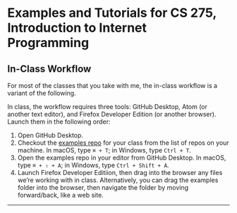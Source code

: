 # Examples and Tutorials for CS 275, Introduction to Internet Programming

## In-Class Workflow
For most of the classes that you take with me, the in-class workflow is a variant of the following.

In class, the workflow requires three tools: GitHub Desktop, Atom (or another text editor), and Firefox Developer Edition (or another browser). Launch them in the following order:

1. Open GitHub Desktop.
2. Checkout the [examples repo](https://github.com/code-warrior?utf8=✓&tab=repositories&q=examples) for your class from the list of repos on your machine. In macOS, type `⌘ + T`; in Windows, type `Ctrl + T`.
3. Open the examples repo in your editor from GitHub Desktop. In macOS, type `⌘ + ⇧ + A`; in Windows, type `Ctrl + Shift + A`.
4. Launch Firefox Developer Editiion, then drag into the browser any files we’re working with in class. Alternatively, you can drag the examples folder into the browser, then navigate the folder by moving forward/back, like a web site.

---
